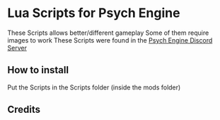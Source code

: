 # Lua Scripts for Psych Engine
These Scripts allows better/different gameplay
Some of them require images to work
These Scripts were found in the [Psych Engine Discord Server](https://discord.gg/2ka77eMXDv)

## How to install
Put the Scripts in the Scripts folder (inside the mods folder)

## Credits
